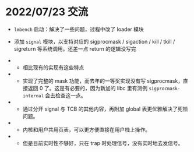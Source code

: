 # 2022/07/23 交流

- `lmbench` 启动：解决了一些问题，过程中改了 loader 模块

- 添加 `signal` 模块，以支持对应的 sigprocmask / sigaction / kill / tkill / sigreturn 等系统调用。还差一点 return 的逻辑没写完

- - 相比现有的实现有这些特点
- - 实现了完整的 mask 功能，而去年的一等奖实现没有写 sigprocmask，直接返回 0 了。这是有必要的，因为新加的 libc 里有测例 `sigprocmask-internal` 会去检查这一点。
- - 通过分开 signal 与 TCB 的其他内容，再附加 global 表更优雅解决了死锁问题。
- - 内核和用户共用页表，可以更方便直接在用户栈上操作。

- - 但是目前实时性不够好，只在 trap 时处理信号，没有实时地去发信号。